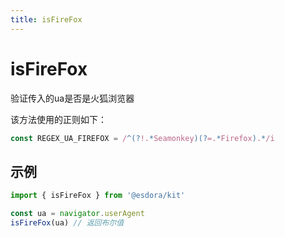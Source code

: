 ```yaml
---
title: isFireFox
---
```


# isFireFox

验证传入的ua是否是火狐浏览器

该方法使用的正则如下：

```ts
const REGEX_UA_FIREFOX = /^(?!.*Seamonkey)(?=.*Firefox).*/i
```

## 示例

```ts
import { isFireFox } from '@esdora/kit'

const ua = navigator.userAgent
isFireFox(ua) // 返回布尔值
```
